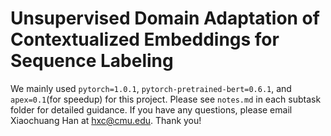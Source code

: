 # Unsupervised Domain Adaptation of Contextualized Embeddings for Sequence Labeling

We mainly used `pytorch=1.0.1`, `pytorch-pretrained-bert=0.6.1`, and `apex=0.1`(for speedup) for this project.
Please see `notes.md` in each subtask folder for detailed guidance.
If you have any questions, please email Xiaochuang Han at hxc@cmu.edu. Thank you!
